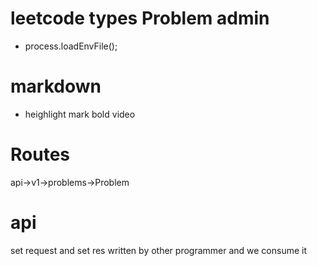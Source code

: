# leetcode types Problem admin
- process.loadEnvFile();


# markdown
- heighlight mark bold video 

# Routes 
api->v1->problems->Problem
# api 
set request and set res written by other programmer and we consume it 
